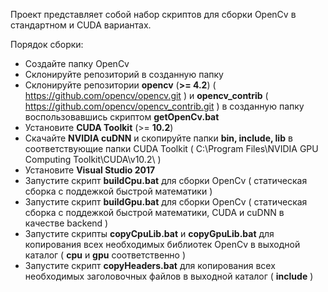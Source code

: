 Проект представляет собой набор скриптов для сборки OpenCv в стандартном и CUDA вариантах.

Порядок сборки:
*  Создайте папку OpenCv
*  Склонируйте репозиторий в созданную папку
*  Склонируйте репозитории **opencv** (**>= 4.2**) ( https://github.com/opencv/opencv.git )
и **opencv_contrib** ( https://github.com/opencv/opencv_contrib.git ) в созданную папку
воспользовавшись скриптом **getOpenCv.bat**
*  Установите **CUDA Toolkit** (>= **10.2**)
*  Скачайте **NVIDIA cuDNN** и скопируйте папки **bin, include, lib** в соответствующие папки CUDA Toolkit
( C:\Program Files\NVIDIA GPU Computing Toolkit\CUDA\v10.2\ )
*  Установите **Visual Studio 2017**
*  Запустите скрипт **buildСpu.bat** для сборки OpenCv ( статическая сборка с поддежкой быстрой математики )
*  Запустите скрипт **buildGpu.bat** для сборки OpenCv ( статическая сборка с поддежкой быстрой математики, CUDA и cuDNN в качестве backend )
*  Запустите скрипты **copyCpuLib.bat** и **copyGpuLib.bat** для копирования всех необходимых библиотек OpenCv в выходной каталог ( **cpu** и **gpu** соответственно )
*  Запустите скрипт **copyHeaders.bat** для копирования всех необходимых заголовочных файлов в выходной каталог ( **include** )
 